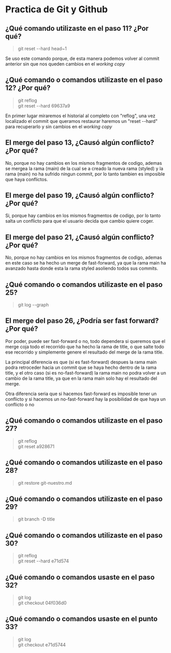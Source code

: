 # Practica de Git y Github

## ¿Qué comando utilizaste en el paso 11? ¿Por qué?

> git reset --hard head~1

Se uso este comando porque, de esta manera podemos volver al commit anterior sin que nos queden cambios en el *working copy*

## ¿Qué comando o comandos utilizaste en el paso 12? ¿Por qué?

> git reflog  
> git reset --hard 69637a9

En primer lugar miraremos el historial al completo con "reflog", una vez localizado el commit que queramos restaurar haremos un "reset --hard" para recuperarlo y sin cambios en el *working copy*

## El merge del paso 13, ¿Causó algún conflicto? ¿Por qué?

No, porque no hay cambios en los mismos fragmentos de codigo, ademas se mergea la rama (main) de la cual se a creado la nueva rama (styled) y la rama (main) no ha sufrido ningun commit, por lo tanto tambien es imposible que haya conflictos.

## El merge del paso 19, ¿Causó algún conflicto? ¿Por qué?

Si, porque hay cambios en los mismos fragmentos de codigo, por lo tanto salta un conflicto para que el usuario decida que cambio quiere coger.


## El merge del paso 21, ¿Causó algún conflicto? ¿Por qué?

No, porque no hay cambios en los mismos fragmentos de codigo, ademas en este caso se ha hecho un merge de fast-forward, ya que la rama main ha avanzado hasta donde esta la rama styled asoliendo todos sus commits.

## ¿Qué comando o comandos utilizaste en el paso 25?

> git log --graph

## El merge del paso 26, ¿Podría ser fast forward? ¿Por qué?

Por poder, puede ser fast-forward o no, todo dependera si queremos que el merge coja todo el recorrido que ha hecho la rama de title, o que salte todo ese recorrido y simplemente genere el resultado del merge de la rama title.

La principal diferencia es que (si es fast-forward) despues la rama main podra retroceder hacia un commit que se haya hecho dentro de la rama title, y el otro caso (si es no-fast-forward) la rama main no podra volver a un cambio de la rama title, ya que en la rama main solo hay el resultado del merge.

Otra diferencia seria que si hacemos fast-forward es imposible tener un conflicto y si hacemos un no-fast-forward hay la posibilidad de que haya un conflicto o no

## ¿Qué comando o comandos utilizaste en el paso 27?

> git reflog  
> git reset a928671


## ¿Qué comando o comandos utilizaste en el paso 28?

> git restore git-nuestro.md

## ¿Qué comando o comandos utilizaste en el paso 29?

> git branch -D title

## ¿Qué comando o comandos utilizaste en el paso 30?

> git reflog  
> git reset --hard e71d574

## ¿Qué comando o comandos usaste en el paso 32?

> git log  
> git checkout 04f036d0


## ¿Qué comando o comandos usaste en el punto 33?

> git log  
> git checkout e71d5744
